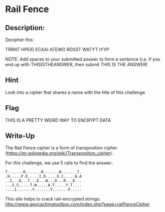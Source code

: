 # Rail Fence

## Description:

Decipher this:

TRRNT HPEID ECAAI ATEWO RDSST WATYT IYYP

NOTE: Add spaces to your submitted answer to form a sentence (i.e. if you end up with THISISTHEANSWER, then submit THIS IS THE ANSWER)

## Hint

Look into a cipher that shares a name with the title of this challenge

## Flag

THIS IS A PRETTY WEIRD WAY TO ENCRYPT DATA

## Write-Up

The Rail Fence cipher is a form of transposition cipher (https://en.wikipedia.org/wiki/Transposition_cipher).

For this challenge, we use 5 rails to find the answer:

````
T.......R.......R.......N.......T.
.H.....P.E.....I.D.....E.C.....A.A
..I...A...T...E...W...O...R...D...
...S.S.....T.W.....A.T.....Y.T....
....I.......Y.......Y.......P.....
````

This site helps to crack rail-encrypted strings: http://www.geocachingtoolbox.com/index.php?page=railFenceCipher